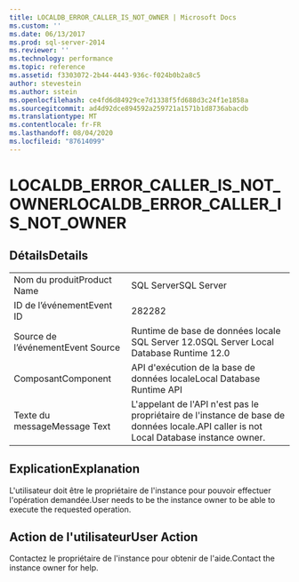 ```yaml
---
title: LOCALDB_ERROR_CALLER_IS_NOT_OWNER | Microsoft Docs
ms.custom: ''
ms.date: 06/13/2017
ms.prod: sql-server-2014
ms.reviewer: ''
ms.technology: performance
ms.topic: reference
ms.assetid: f3303072-2b44-4443-936c-f024b0b2a8c5
author: stevestein
ms.author: sstein
ms.openlocfilehash: ce4fd6d84929ce7d1338f5fd688d3c24f1e1858a
ms.sourcegitcommit: ad4d92dce894592a259721a1571b1d8736abacdb
ms.translationtype: MT
ms.contentlocale: fr-FR
ms.lasthandoff: 08/04/2020
ms.locfileid: "87614099"
---
```

# <a name="localdb_error_caller_is_not_owner"></a><span data-ttu-id="c39ce-102">LOCALDB_ERROR_CALLER_IS_NOT_OWNER</span><span class="sxs-lookup"><span data-stu-id="c39ce-102">LOCALDB_ERROR_CALLER_IS_NOT_OWNER</span></span>
    
## <a name="details"></a><span data-ttu-id="c39ce-103">Détails</span><span class="sxs-lookup"><span data-stu-id="c39ce-103">Details</span></span>  
  
|||  
|-|-|  
|<span data-ttu-id="c39ce-104">Nom du produit</span><span class="sxs-lookup"><span data-stu-id="c39ce-104">Product Name</span></span>|<span data-ttu-id="c39ce-105">SQL Server</span><span class="sxs-lookup"><span data-stu-id="c39ce-105">SQL Server</span></span>|  
|<span data-ttu-id="c39ce-106">ID de l’événement</span><span class="sxs-lookup"><span data-stu-id="c39ce-106">Event ID</span></span>|<span data-ttu-id="c39ce-107">282</span><span class="sxs-lookup"><span data-stu-id="c39ce-107">282</span></span>|  
|<span data-ttu-id="c39ce-108">Source de l’événement</span><span class="sxs-lookup"><span data-stu-id="c39ce-108">Event Source</span></span>|<span data-ttu-id="c39ce-109">Runtime de base de données locale SQL Server 12.0</span><span class="sxs-lookup"><span data-stu-id="c39ce-109">SQL Server Local Database Runtime 12.0</span></span>|  
|<span data-ttu-id="c39ce-110">Composant</span><span class="sxs-lookup"><span data-stu-id="c39ce-110">Component</span></span>|<span data-ttu-id="c39ce-111">API d'exécution de la base de données locale</span><span class="sxs-lookup"><span data-stu-id="c39ce-111">Local Database Runtime API</span></span>|  
|<span data-ttu-id="c39ce-112">Texte du message</span><span class="sxs-lookup"><span data-stu-id="c39ce-112">Message Text</span></span>|<span data-ttu-id="c39ce-113">L'appelant de l'API n'est pas le propriétaire de l'instance de base de données locale.</span><span class="sxs-lookup"><span data-stu-id="c39ce-113">API caller is not Local Database instance owner.</span></span>|  
  
## <a name="explanation"></a><span data-ttu-id="c39ce-114">Explication</span><span class="sxs-lookup"><span data-stu-id="c39ce-114">Explanation</span></span>  
 <span data-ttu-id="c39ce-115">L'utilisateur doit être le propriétaire de l'instance pour pouvoir effectuer l'opération demandée.</span><span class="sxs-lookup"><span data-stu-id="c39ce-115">User needs to be the instance owner to be able to execute the requested operation.</span></span>  
  
## <a name="user-action"></a><span data-ttu-id="c39ce-116">Action de l'utilisateur</span><span class="sxs-lookup"><span data-stu-id="c39ce-116">User Action</span></span>  
 <span data-ttu-id="c39ce-117">Contactez le propriétaire de l'instance pour obtenir de l'aide.</span><span class="sxs-lookup"><span data-stu-id="c39ce-117">Contact the instance owner for help.</span></span>  
  
  
